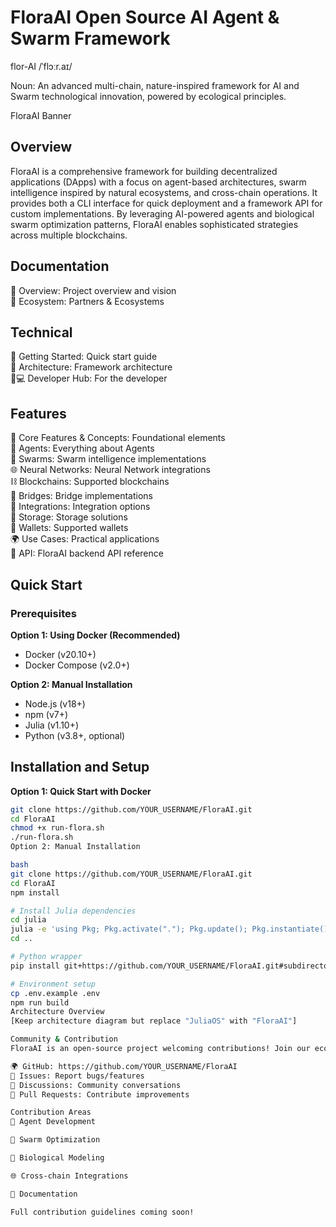 # FloraAI Open Source AI Agent & Swarm Framework  
flor-AI /ˈflɔːr.aɪ/

Noun: An advanced multi-chain, nature-inspired framework for AI and Swarm technological innovation, powered by ecological principles.

FloraAI Banner

## Overview
FloraAI is a comprehensive framework for building decentralized applications (DApps) with a focus on agent-based architectures, swarm intelligence inspired by natural ecosystems, and cross-chain operations. It provides both a CLI interface for quick deployment and a framework API for custom implementations. By leveraging AI-powered agents and biological swarm optimization patterns, FloraAI enables sophisticated strategies across multiple blockchains.

## Documentation
📖 Overview: Project overview and vision  
🌱 Ecosystem: Partners & Ecosystems  

## Technical
🚀 Getting Started: Quick start guide  
🌳 Architecture: Framework architecture  
🧑💻 Developer Hub: For the developer  

## Features
🌟 Core Features & Concepts: Foundational elements  
🌿 Agents: Everything about Agents  
🐞 Swarms: Swarm intelligence implementations  
🌐 Neural Networks: Neural Network integrations  
⛓️ Blockchains: Supported blockchains  
🌉 Bridges: Bridge implementations  
🔌 Integrations: Integration options  
💾 Storage: Storage solutions  
👛 Wallets: Supported wallets  
🌍 Use Cases: Practical applications  
🔵 API: FloraAI backend API reference  

## Quick Start
### Prerequisites

**Option 1: Using Docker (Recommended)**  
- Docker (v20.10+)  
- Docker Compose (v2.0+)  

**Option 2: Manual Installation**  
- Node.js (v18+)  
- npm (v7+)  
- Julia (v1.10+)  
- Python (v3.8+, optional)  

## Installation and Setup
**Option 1: Quick Start with Docker**  
```bash
git clone https://github.com/YOUR_USERNAME/FloraAI.git
cd FloraAI
chmod +x run-flora.sh
./run-flora.sh
Option 2: Manual Installation

bash
git clone https://github.com/YOUR_USERNAME/FloraAI.git
cd FloraAI
npm install

# Install Julia dependencies
cd julia
julia -e 'using Pkg; Pkg.activate("."); Pkg.update(); Pkg.instantiate()'
cd ..

# Python wrapper
pip install git+https://github.com/YOUR_USERNAME/FloraAI.git#subdirectory=packages/python-wrapper

# Environment setup
cp .env.example .env
npm run build
Architecture Overview
[Keep architecture diagram but replace "JuliaOS" with "FloraAI"]

Community & Contribution
FloraAI is an open-source project welcoming contributions! Join our ecosystem:

🌍 GitHub: https://github.com/YOUR_USERNAME/FloraAI
🐛 Issues: Report bugs/features
🌱 Discussions: Community conversations
🔄 Pull Requests: Contribute improvements

Contribution Areas
🌿 Agent Development

🌳 Swarm Optimization

🐞 Biological Modeling

🌐 Cross-chain Integrations

📖 Documentation

Full contribution guidelines coming soon!
